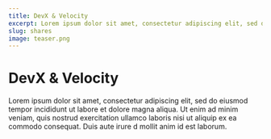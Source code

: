 ```yaml
---
title: DevX & Velocity
excerpt: Lorem ipsum dolor sit amet, consectetur adipiscing elit, sed do eiusmod tempor incididunt ut labore et dolore magna aliqua.
slug: shares
image: teaser.png
---
```


# DevX & Velocity

Lorem ipsum dolor sit amet, consectetur adipiscing elit, sed do eiusmod tempor incididunt ut labore et dolore magna aliqua. Ut enim ad minim veniam, quis nostrud exercitation ullamco laboris nisi ut aliquip ex ea commodo consequat. Duis aute irure d mollit anim id est laborum.
